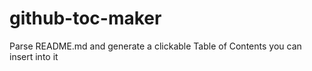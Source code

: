 # github-toc-maker
Parse README.md and generate a clickable Table of Contents you can insert into it
